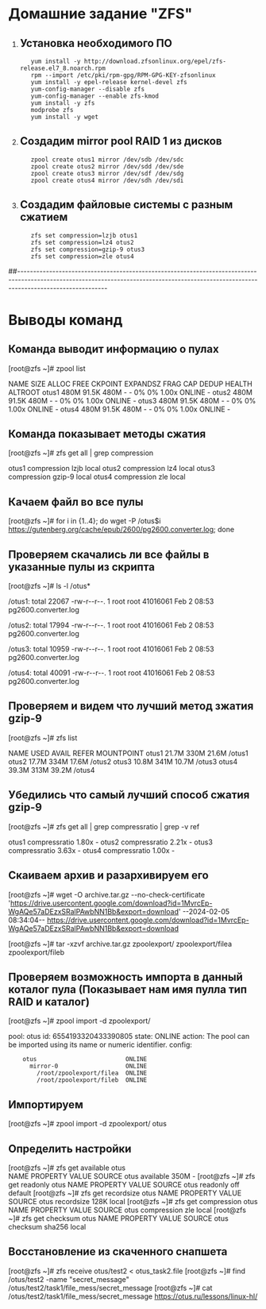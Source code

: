 # Домашние задание "ZFS"
1. ## Установка необходимого ПО
          yum install -y http://download.zfsonlinux.org/epel/zfs-release.el7_8.noarch.rpm
          rpm --import /etc/pki/rpm-gpg/RPM-GPG-KEY-zfsonlinux
          yum install -y epel-release kernel-devel zfs
          yum-config-manager --disable zfs
          yum-config-manager --enable zfs-kmod
          yum install -y zfs
          modprobe zfs
          yum install -y wget

2. ## Создадим mirror pool RAID 1 из дисков
          zpool create otus1 mirror /dev/sdb /dev/sdc
          zpool create otus2 mirror /dev/sdd /dev/sde
          zpool create otus3 mirror /dev/sdf /dev/sdg
          zpool create otus4 mirror /dev/sdh /dev/sdi

3. ## Создадим файловые системы с разным сжатием
          zfs set compression=lzjb otus1
          zfs set compression=lz4 otus2
          zfs set compression=gzip-9 otus3
          zfs set compression=zle otus4

##----------------------------------------------------------------------------------------------------------------------------------------------------------------------------------------
# Выводы команд 

## Команда выводит информацию о пулах
[root@zfs ~]# zpool list

NAME    SIZE  ALLOC   FREE  CKPOINT  EXPANDSZ   FRAG    CAP  DEDUP    HEALTH  ALTROOT
otus1   480M  91.5K   480M        -         -     0%     0%  1.00x    ONLINE  -
otus2   480M  91.5K   480M        -         -     0%     0%  1.00x    ONLINE  -
otus3   480M  91.5K   480M        -         -     0%     0%  1.00x    ONLINE  -
otus4   480M  91.5K   480M        -         -     0%     0%  1.00x    ONLINE  -
## Команда показывает методы сжатия
[root@zfs ~]# zfs get all | grep compression

otus1  compression           lzjb                   local
otus2  compression           lz4                    local
otus3  compression           gzip-9                 local
otus4  compression           zle                    local

## Качаем файл во все пулы
[root@zfs ~]# for i in {1..4}; do wget -P /otus$i https://gutenberg.org/cache/epub/2600/pg2600.converter.log; done

## Проверяем скачались ли все файлы в указанные пулы из скрипта
[root@zfs ~]# ls -l /otus*

/otus1:
total 22067
-rw-r--r--. 1 root root 41016061 Feb  2 08:53 pg2600.converter.log

/otus2:
total 17994
-rw-r--r--. 1 root root 41016061 Feb  2 08:53 pg2600.converter.log

/otus3:
total 10959
-rw-r--r--. 1 root root 41016061 Feb  2 08:53 pg2600.converter.log

/otus4:
total 40091
-rw-r--r--. 1 root root 41016061 Feb  2 08:53 pg2600.converter.log
## Проверяем и видем что лучший метод зжатия gzip-9
[root@zfs ~]# zfs list

NAME    USED  AVAIL     REFER  MOUNTPOINT
otus1  21.7M   330M     21.6M  /otus1
otus2  17.7M   334M     17.6M  /otus2
otus3  10.8M   341M     10.7M  /otus3
otus4  39.3M   313M     39.2M  /otus4
## Убедились что самый лучший способ сжатия gzip-9
[root@zfs ~]# zfs get all | grep compressratio | grep -v ref

otus1  compressratio         1.80x                  -
otus2  compressratio         2.21x                  -
otus3  compressratio         3.63x                  -
otus4  compressratio         1.00x                  -
## Скаиваем архив и разархивируем его 
[root@zfs ~]# wget -O archive.tar.gz --no-check-certificate 'https://drive.usercontent.google.com/download?id=1MvrcEp-WgAQe57aDEzxSRalPAwbNN1Bb&export=download'
--2024-02-05 08:34:04--  https://drive.usercontent.google.com/download?id=1MvrcEp-WgAQe57aDEzxSRalPAwbNN1Bb&export=download

[root@zfs ~]# tar -xzvf archive.tar.gz 
zpoolexport/
zpoolexport/filea
zpoolexport/fileb
## Проверяем возможность импорта в данный коталог пула (Показывает нам имя пулла тип RAID и каталог)
[root@zfs ~]# zpool import -d zpoolexport/

   pool: otus
     id: 6554193320433390805
  state: ONLINE
 action: The pool can be imported using its name or numeric identifier.
 config:

        otus                         ONLINE
          mirror-0                   ONLINE
            /root/zpoolexport/filea  ONLINE
            /root/zpoolexport/fileb  ONLINE

## Импортируем 
[root@zfs ~]# zpool import -d zpoolexport/ otus

## Определить настройки 

[root@zfs ~]# zfs get available otus   
NAME  PROPERTY   VALUE  SOURCE
otus  available  350M   -
[root@zfs ~]# zfs get readonly otus
NAME  PROPERTY  VALUE   SOURCE
otus  readonly  off     default
[root@zfs ~]# zfs get recordsize otus
NAME  PROPERTY    VALUE    SOURCE
otus  recordsize  128K     local
[root@zfs ~]# zfs get compression otus
NAME  PROPERTY     VALUE     SOURCE
otus  compression  zle       local
[root@zfs ~]# zfs get checksum otus
NAME  PROPERTY  VALUE      SOURCE
otus  checksum  sha256     local

## Восстановление из скаченного снапшета 
[root@zfs ~]# zfs receive otus/test2 < otus_task2.file
[root@zfs ~]# find /otus/test2 -name "secret_message"
/otus/test2/task1/file_mess/secret_message
[root@zfs ~]# cat /otus/test2/task1/file_mess/secret_message
https://otus.ru/lessons/linux-hl/






  

